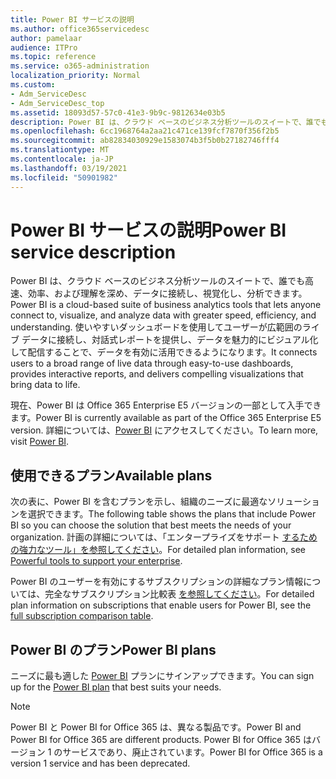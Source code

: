 ```yaml
---
title: Power BI サービスの説明
ms.author: office365servicedesc
author: pamelaar
audience: ITPro
ms.topic: reference
ms.service: o365-administration
localization_priority: Normal
ms.custom:
- Adm_ServiceDesc
- Adm_ServiceDesc_top
ms.assetid: 18093d57-57c0-41e3-9b9c-9812634e03b5
description: Power BI は、クラウド ベースのビジネス分析ツールのスイートで、誰でも高速、効率、および理解を深め、データに接続し、視覚化し、分析できます。 使いやすいダッシュボードを使用してユーザーが広範囲のライブ データに接続し、対話式レポートを提供し、データを魅力的にビジュアル化して配信することで、データを有効に活用できるようになります。
ms.openlocfilehash: 6cc1968764a2aa21c471ce139fcf7870f356f2b5
ms.sourcegitcommit: ab82834030929e1583074b3f5b0b27182746fff4
ms.translationtype: MT
ms.contentlocale: ja-JP
ms.lasthandoff: 03/19/2021
ms.locfileid: "50901982"
---
```

# <a name="power-bi-service-description"></a><span data-ttu-id="c8c11-104">Power BI サービスの説明</span><span class="sxs-lookup"><span data-stu-id="c8c11-104">Power BI service description</span></span>

<span data-ttu-id="c8c11-105">Power BI は、クラウド ベースのビジネス分析ツールのスイートで、誰でも高速、効率、および理解を深め、データに接続し、視覚化し、分析できます。</span><span class="sxs-lookup"><span data-stu-id="c8c11-105">Power BI is a cloud-based suite of business analytics tools that lets anyone connect to, visualize, and analyze data with greater speed, efficiency, and understanding.</span></span> <span data-ttu-id="c8c11-106">使いやすいダッシュボードを使用してユーザーが広範囲のライブ データに接続し、対話式レポートを提供し、データを魅力的にビジュアル化して配信することで、データを有効に活用できるようになります。</span><span class="sxs-lookup"><span data-stu-id="c8c11-106">It connects users to a broad range of live data through easy-to-use dashboards, provides interactive reports, and delivers compelling visualizations that bring data to life.</span></span>

<span data-ttu-id="c8c11-107">現在、Power BI は Office 365 Enterprise E5 バージョンの一部として入手できます。</span><span class="sxs-lookup"><span data-stu-id="c8c11-107">Power BI is currently available as part of the Office 365 Enterprise E5 version.</span></span> <span data-ttu-id="c8c11-108">詳細については、[Power BI](https://powerbi.microsoft.com/) にアクセスしてください。</span><span class="sxs-lookup"><span data-stu-id="c8c11-108">To learn more, visit [Power BI](https://powerbi.microsoft.com/).</span></span>

## <a name="available-plans"></a><span data-ttu-id="c8c11-109">使用できるプラン</span><span class="sxs-lookup"><span data-stu-id="c8c11-109">Available plans</span></span>

<span data-ttu-id="c8c11-110">次の表に、Power BI を含むプランを示し、組織のニーズに最適なソリューションを選択できます。</span><span class="sxs-lookup"><span data-stu-id="c8c11-110">The following table shows the plans that include Power BI so you can choose the solution that best meets the needs of your organization.</span></span> <span data-ttu-id="c8c11-111">計画の詳細については、「エンタープライズをサポート [するための強力なツール」を参照してください](https://www.microsoft.com/microsoft-365/enterprise/compare-office-365-plans)。</span><span class="sxs-lookup"><span data-stu-id="c8c11-111">For detailed plan information, see [Powerful tools to support your enterprise](https://www.microsoft.com/microsoft-365/enterprise/compare-office-365-plans).</span></span>

<span data-ttu-id="c8c11-112">Power BI のユーザーを有効にするサブスクリプションの詳細なプラン情報については、完全なサブスクリプション比較表 [を参照してください](https://www.microsoft.com/microsoft-365/compare-microsoft-365-enterprise-plans)。</span><span class="sxs-lookup"><span data-stu-id="c8c11-112">For detailed plan information on subscriptions that enable users for Power BI, see the [full subscription comparison table](https://www.microsoft.com/microsoft-365/compare-microsoft-365-enterprise-plans).</span></span>
 
## <a name="power-bi-plans"></a><span data-ttu-id="c8c11-113">Power BI のプラン</span><span class="sxs-lookup"><span data-stu-id="c8c11-113">Power BI plans</span></span>

<span data-ttu-id="c8c11-114">ニーズに最も適した [Power BI](https://go.microsoft.com/fwlink/?LinkID=786854) プランにサインアップできます。</span><span class="sxs-lookup"><span data-stu-id="c8c11-114">You can sign up for the [Power BI plan](https://go.microsoft.com/fwlink/?LinkID=786854) that best suits your needs.</span></span> 
  
> [!NOTE]
> <span data-ttu-id="c8c11-115">Power BI と Power BI for Office 365 は、異なる製品です。</span><span class="sxs-lookup"><span data-stu-id="c8c11-115">Power BI and Power BI for Office 365 are different products.</span></span> <span data-ttu-id="c8c11-116">Power BI for Office 365 はバージョン 1 のサービスであり、廃止されています。</span><span class="sxs-lookup"><span data-stu-id="c8c11-116">Power BI for Office 365 is a version 1 service and has been deprecated.</span></span> 
  